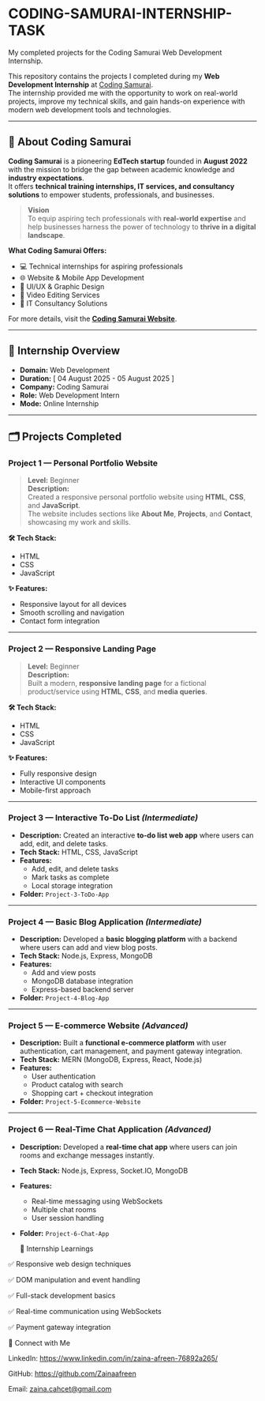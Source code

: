 # CODING-SAMURAI-INTERNSHIP-TASK
My completed projects for the Coding Samurai Web Development Internship.

This repository contains the projects I completed during my **Web Development Internship** at [Coding Samurai](https://www.codingsamurai.in/).  
The internship provided me with the opportunity to work on real-world projects, improve my technical skills, and gain hands-on experience with modern web development tools and technologies.

---

## 🏢 About Coding Samurai
**Coding Samurai** is a pioneering **EdTech startup** founded in **August 2022** with the mission to bridge the gap between academic knowledge and **industry expectations**.  
It offers **technical training internships, IT services, and consultancy solutions** to empower students, professionals, and businesses.

> **Vision**  
> To equip aspiring tech professionals with **real-world expertise** and help businesses harness the power of technology to **thrive in a digital landscape**.

**What Coding Samurai Offers:**
- 💻 Technical internships for aspiring professionals
- 🌐 Website & Mobile App Development
- 🎨 UI/UX & Graphic Design
- 🎥 Video Editing Services
- 🧩 IT Consultancy Solutions

For more details, visit the **[Coding Samurai Website](https://www.codingsamurai.in/)**.

---

## 📌 Internship Overview
- **Domain:** Web Development  
- **Duration:** [ 04 August 2025 - 05 August 2025 ]  
- **Company:** Coding Samurai  
- **Role:** Web Development Intern  
- **Mode:** Online Internship  

---

## 🗂️ Projects Completed

### **Project 1 — Personal Portfolio Website**
> **Level:** Beginner  
> **Description:**  
Created a responsive personal portfolio website using **HTML**, **CSS**, and **JavaScript**.  
The website includes sections like **About Me**, **Projects**, and **Contact**, showcasing my work and skills.

**🛠 Tech Stack:**  
- HTML  
- CSS  
- JavaScript  

**✨ Features:**
- Responsive layout for all devices
- Smooth scrolling and navigation
- Contact form integration

---

### **Project 2 — Responsive Landing Page**
> **Level:** Beginner  
> **Description:**  
Built a modern, **responsive landing page** for a fictional product/service using **HTML**, **CSS**, and **media queries**.

**🛠 Tech Stack:**  
- HTML  
- CSS  
- JavaScript  

**✨ Features:**
- Fully responsive design
- Interactive UI components
- Mobile-first approach

---

### **Project 3 — Interactive To-Do List** *(Intermediate)*
- **Description:** Created an interactive **to-do list web app** where users can add, edit, and delete tasks.
- **Tech Stack:** HTML, CSS, JavaScript
- **Features:**
  - Add, edit, and delete tasks
  - Mark tasks as complete
  - Local storage integration
- **Folder:** `Project-3-ToDo-App`

---

### **Project 4 — Basic Blog Application** *(Intermediate)*
- **Description:** Developed a **basic blogging platform** with a backend where users can add and view blog posts.
- **Tech Stack:** Node.js, Express, MongoDB
- **Features:**
  - Add and view posts
  - MongoDB database integration
  - Express-based backend server
- **Folder:** `Project-4-Blog-App`

---

### **Project 5 — E-commerce Website** *(Advanced)*
- **Description:** Built a **functional e-commerce platform** with user authentication, cart management, and payment gateway integration.
- **Tech Stack:** MERN (MongoDB, Express, React, Node.js)
- **Features:**
  - User authentication
  - Product catalog with search
  - Shopping cart + checkout integration
- **Folder:** `Project-5-Ecommerce-Website`

---

### **Project 6 — Real-Time Chat Application** *(Advanced)*
- **Description:** Developed a **real-time chat app** where users can join rooms and exchange messages instantly.
- **Tech Stack:** Node.js, Express, Socket.IO, MongoDB
- **Features:**
  - Real-time messaging using WebSockets
  - Multiple chat rooms
  - User session handling
- **Folder:** `Project-6-Chat-App`

  🌟 Internship Learnings

✅ Responsive web design techniques

✅ DOM manipulation and event handling

✅ Full-stack development basics

✅ Real-time communication using WebSockets

✅ Payment gateway integration

🔗 Connect with Me

LinkedIn: https://www.linkedin.com/in/zaina-afreen-76892a265/

GitHub: https://github.com/Zainaafreen

Email: zaina.cahcet@gmail.com
